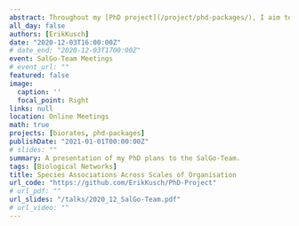 ```yaml
---
abstract: Throughout my [PhD project](/project/phd-packages/), I aim to understand and predict the consequences of differential extinctions across trophic levels on a global scale. In doing so, I am focusing on drivers of differential extinctions, species-associations, extinction debt, biodiversity changes, shifts in functional communities, as well as ecosystem processes. These are my initial plans which have been set aside in favor of a revised PhD research project with a new set of work packages. My PhD project is a part of the greater [BIORATES](/project/biorates/) project.
all_day: false
authors: [ErikKusch]
date: "2020-12-03T16:00:00Z"
# date_end: "2020-12-03T1700:00Z"
event: SalGo-Team Meetings
# event_url: ""
featured: false
image:
  caption: ''
  focal_point: Right
links: null
location: Online Meetings
math: true
projects: [biorates, phd-packages]
publishDate: "2021-01-01T00:00:00Z"
# slides: ""
summary: A presentation of my PhD plans to the SalGo-Team.
tags: [Biological Networks]
title: Species Associations Across Scales of Organisation
url_code: "https://github.com/ErikKusch/PhD-Project"
# url_pdf: ""
url_slides: "/talks/2020_12_SalGo-Team.pdf"
# url_video: ""
---
```



